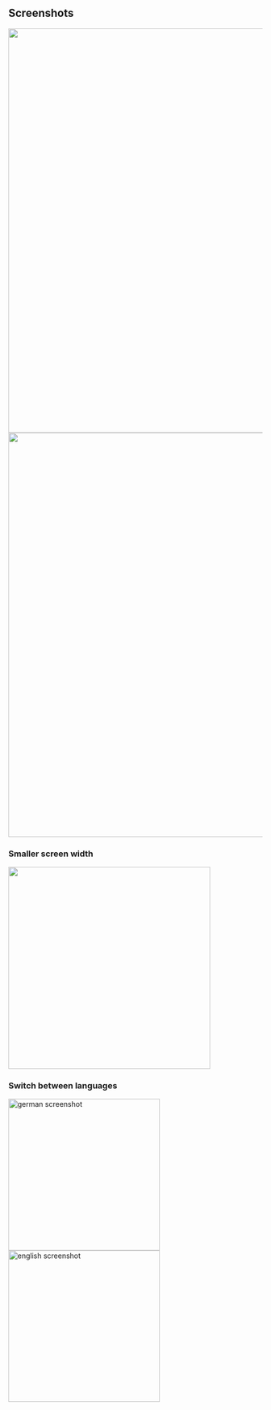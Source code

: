 ## Screenshots

<img src="https://raw.githubusercontent.com/nishanths/cocoa-hugo-theme/master/images/tn.png" width="800">

<img src="https://i.imgur.com/jdstF9j.png" width="800">

### Smaller screen width

<img src="https://i.imgur.com/5jI8kEU.png" width="400">

### Switch between languages

<img src="https://raw.githubusercontent.com/nishanths/cocoa-hugo-theme/master/images/scr.de-fullpage.png" title="german screenshot" width="300"> <img src="https://raw.githubusercontent.com/nishanths/cocoa-hugo-theme/master/images/scr.en-fullpage.png" title="english screenshot" width="300">
